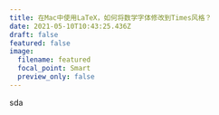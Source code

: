 ```yaml
---
title: 在Mac中使用LaTeX，如何将数学字体修改到Times风格？
date: 2021-05-10T10:43:25.436Z
draft: false
featured: false
image:
  filename: featured
  focal_point: Smart
  preview_only: false
---
```

sda